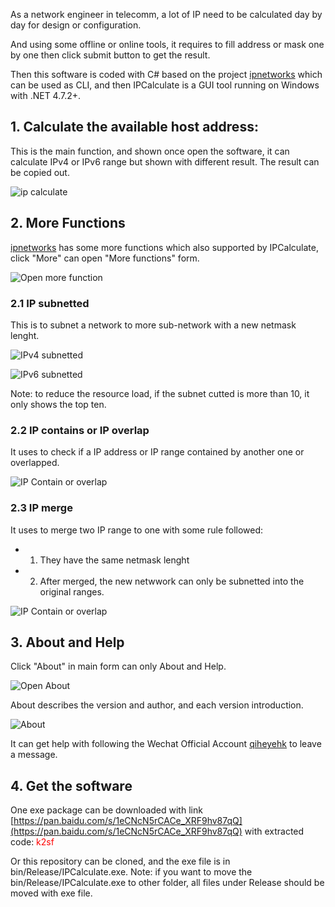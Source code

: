 As a network engineer in telecomm, a lot of IP need to be calculated day by day for design or configuration.

And using some offline or online tools, it requires to fill address or mask one by one then click submit button to get the result.

Then this software is coded with C# based on the project [ipnetworks](https://github.com/lduchosal/ipnetwork) which can be used as CLI, and then IPCalculate is  a GUI tool running on Windows with .NET 4.7.2+.


## 1. Calculate the available host address:
This is the main function, and shown once open the software, it can calculate IPv4 or IPv6 range but shown with different result. The result can be copied out.

![ip calculate][1]

## 2. More Functions
[ipnetworks](https://github.com/lduchosal/ipnetwork) has some more functions which also supported by IPCalculate, click "More" can open "More functions" form.

![Open more function][2]

### 2.1 IP subnetted
This is to subnet a network to more sub-network with a new netmask lenght.

![IPv4 subnetted][3]

![IPv6 subnetted][4]

Note: to reduce the resource load, if the subnet cutted is more than 10, it only shows the top ten.

### 2.2 IP contains or IP overlap
It uses to check if a IP address or IP range contained by another one or overlapped.

![IP Contain or overlap][5]

### 2.3 IP merge
It uses to merge two IP range to one with some rule followed:
- 1. They have the same netmask lenght
- 2. After merged, the new netwwork can only be subnetted into the original ranges.

![IP Contain or overlap][6]


## 3. About and Help 
Click "About" in main form can only About and Help.

![Open About][7]

About describes the version and author, and each version introduction.

![About][8]

It can get help with following the Wechat Official Account [qiheyehk](https://weixin.sogou.com/weixin?type=1&s_from=input&query=qiheyehk&ie=utf8&_sug_=n&_sug_type_=) to leave a message.

## 4. Get the software

One exe package can be downloaded with link [https://pan.baidu.com/s/1eCNcN5rCACe_XRF9hv87qQ](https://pan.baidu.com/s/1eCNcN5rCACe_XRF9hv87qQ) with extracted code: <font color='red'>k2sf</font>

Or this repository can be cloned, and the exe file is in bin/Release/IPCalculate.exe.
Note: if you want to move the bin/Release/IPCalculate.exe to other folder, all files under Release should be moved with exe file.



[1]: https://github.com/MinpuKang/IPCalculate/blob/main/images/1.gif?raw=true


[2]:  https://github.com/MinpuKang/IPCalculate/blob/main/images/2.1.gif?raw=true


[3]:  https://github.com/MinpuKang/IPCalculate/blob/main/images/2.2.1.gif?raw=true


[4]: https://github.com/MinpuKang/IPCalculate/blob/main/images/2.2.2.gif?raw=true


[5]: https://github.com/MinpuKang/IPCalculate/blob/main/images/2.3.gif?raw=true


[6]: https://github.com/MinpuKang/IPCalculate/blob/main/images/2.4.gif?raw=true


[7]: https://github.com/MinpuKang/IPCalculate/blob/main/images/3.1.gif?raw=true


[8]: https://github.com/MinpuKang/IPCalculate/blob/main/images/3.2.gif?raw=true

